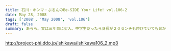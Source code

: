 ```yaml
---
title: 石川・ホンマ・ぶるんのBe-SIDE Your Life! vol.106-2
date: May 28, 2008
tags: ['2008', 'May 2008', 'vol.106']
draft: false
summary: あらら、実は三年目に突入。中学生だったら身長が２０センチも伸びていてもおかしくないが・・・我々に果たして「成長」という二文字はあったのであろうか。・・・いやないだろう・・・あった！？NAMAE
---
```


http://project-phi.ddo.jp/ishikawa/ishikawa106_2.mp3